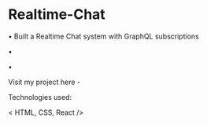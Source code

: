 # Realtime-Chat

•	Built a Realtime Chat system with GraphQL subscriptions

•	

•	

Visit my project here - 

Technologies used: 

< HTML, CSS, React />
